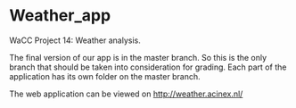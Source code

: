 # Weather_app
WaCC Project 14: Weather analysis.

The final version of our app is in the master branch. So this is the only branch that should be taken into consideration for grading.
Each part of the application has its own folder on the master branch.

The web application can be viewed on http://weather.acinex.nl/
